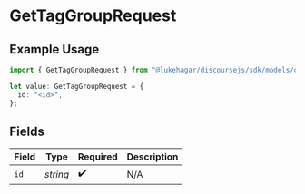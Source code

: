 # GetTagGroupRequest

## Example Usage

```typescript
import { GetTagGroupRequest } from "@lukehagar/discoursejs/sdk/models/operations";

let value: GetTagGroupRequest = {
  id: "<id>",
};
```

## Fields

| Field              | Type               | Required           | Description        |
| ------------------ | ------------------ | ------------------ | ------------------ |
| `id`               | *string*           | :heavy_check_mark: | N/A                |